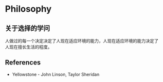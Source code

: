# Philosophy

## 关于选择的学问

人做过的每一个决定决定了人现在适应环境的能力，人现在适应环境的能力决定了人现在擅长生活的程度。

## References

- Yellowstone - John Linson, Taylor Sheridan

